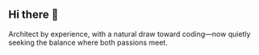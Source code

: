 ## Hi there 👋
Architect by experience, with a natural draw toward coding—now quietly seeking the balance where both passions meet.
  


